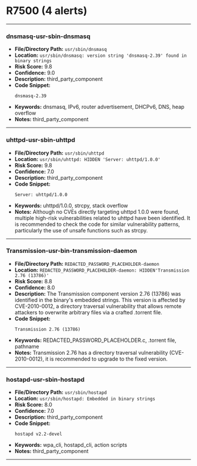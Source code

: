 # R7500 (4 alerts)

---

### dnsmasq-usr-sbin-dnsmasq

- **File/Directory Path:** `usr/sbin/dnsmasq`
- **Location:** `usr/sbin/dnsmasq: version string 'dnsmasq-2.39' found in binary strings`
- **Risk Score:** 9.8
- **Confidence:** 9.0
- **Description:** third_party_component
- **Code Snippet:**
  ```
  dnsmasq-2.39
  ```
- **Keywords:** dnsmasq, IPv6, router advertisement, DHCPv6, DNS, heap overflow
- **Notes:** third_party_component

---
### uhttpd-usr-sbin-uhttpd

- **File/Directory Path:** `usr/sbin/uhttpd`
- **Location:** `usr/sbin/uhttpd: HIDDEN 'Server: uhttpd/1.0.0'`
- **Risk Score:** 9.8
- **Confidence:** 7.0
- **Description:** third_party_component
- **Code Snippet:**
  ```
  Server: uhttpd/1.0.0
  ```
- **Keywords:** uhttpd/1.0.0, strcpy, stack overflow
- **Notes:** Although no CVEs directly targeting uhttpd 1.0.0 were found, multiple high-risk vulnerabilities related to uhttpd have been identified. It is recommended to check the code for similar vulnerability patterns, particularly the use of unsafe functions such as strcpy.

---
### Transmission-usr-bin-transmission-daemon

- **File/Directory Path:** `REDACTED_PASSWORD_PLACEHOLDER-daemon`
- **Location:** `REDACTED_PASSWORD_PLACEHOLDER-daemon: HIDDEN'Transmission 2.76 (13786)'`
- **Risk Score:** 8.8
- **Confidence:** 8.0
- **Description:** The Transmission component version 2.76 (13786) was identified in the binary's embedded strings. This version is affected by CVE-2010-0012, a directory traversal vulnerability that allows remote attackers to overwrite arbitrary files via a crafted .torrent file.
- **Code Snippet:**
  ```
  Transmission 2.76 (13786)
  ```
- **Keywords:** REDACTED_PASSWORD_PLACEHOLDER.c, .torrent file, pathname
- **Notes:** Transmission 2.76 has a directory traversal vulnerability (CVE-2010-0012), it is recommended to upgrade to the fixed version.

---
### hostapd-usr-sbin-hostapd

- **File/Directory Path:** `usr/sbin/hostapd`
- **Location:** `usr/sbin/hostapd: Embedded in binary strings`
- **Risk Score:** 8.0
- **Confidence:** 7.0
- **Description:** third_party_component
- **Code Snippet:**
  ```
  hostapd v2.2-devel
  ```
- **Keywords:** wpa_cli, hostapd_cli, action scripts
- **Notes:** third_party_component

---
